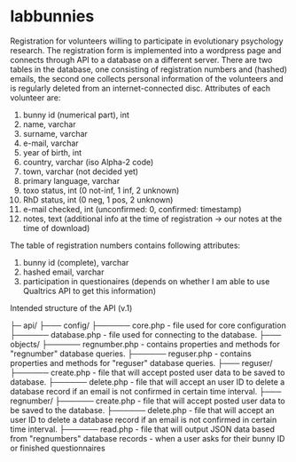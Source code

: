 # labbunnies

Registration for volunteers willing to participate in evolutionary psychology research. The registration form is implemented into a wordpress page and connects through API to a database on a different server. There are two tables in the database, one consisting of registration numbers and (hashed) emails, the second one collects personal information of the volunteers and is regularly deleted from an internet-connected disc. Attributes of each volunteer are:

1. bunny id (numerical part), int
2. name, varchar
3. surname, varchar
4. e-mail, varchar
5. year of birth, int
6. country, varchar (iso Alpha-2 code)
7. town, varchar (not decided yet)
8. primary language, varchar
9. toxo status, int (0 not-inf, 1 inf, 2 unknown)
10. RhD status, int (0 neg, 1 pos, 2 unknown)
11. e-mail checked, int (unconfirmed: 0, confirmed: timestamp)
12. notes, text (additional info at the time of registration -> our notes at the time of download)

The table of registration numbers contains following attributes:

1. bunny id (complete), varchar
2. hashed email, varchar
3. participation in questionaires (depends on whether I am able to use Qualtrics API to get this information)

Intended structure of the API (v.1)

├─ api/
├─── config/
├────── core.php - file used for core configuration
├────── database.php - file used for connecting to the database.
├─── objects/
├────── regnumber.php - contains properties and methods for "regnumber" database queries.
├────── reguser.php - contains properties and methods for "reguser" database queries.
├─── reguser/
├────── create.php - file that will accept posted user data to be saved to database.
├────── delete.php - file that will accept an user ID to delete a database record if an email is not confirmed in certain time interval.
├─── regnumber/
├────── create.php - file that will accept posted user data to be saved to the database.
├────── delete.php - file that will accept an user ID to delete a database record if an email is not confirmed in certain time interval.
├────── read.php - file that will output JSON data based from "regnumbers" database records - when a user asks for their bunny ID or             finished questionnaires
